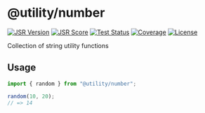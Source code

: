 # @utility/number

[![JSR Version](https://jsr.io/badges/@utility/number)](https://jsr.io/@utility/number)
[![JSR Score](https://jsr.io/badges/@utility/number/score)](https://jsr.io/@utility/number/score)
[![Test Status](https://github.com/utilityjs/number/actions/workflows/test.yml/badge.svg)](https://github.com/utilityjs/number/actions/workflows/test.yml)
[![Coverage](https://codecov.io/gh/utilityjs/number/branch/main/graph/badge.svg?token=OzlniGFmNp)](https://codecov.io/gh/utilityjs/number)
[![License](https://img.shields.io/github/license/utilityjs/number.svg?label=License)](/LICENSE)

Collection of string utility functions

## Usage

```typescript
import { random } from "@utility/number";

random(10, 20);
// => 14
```

